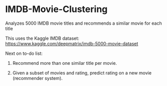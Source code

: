 # IMDB-Movie-Clustering
Analyzes 5000 IMDB movie titles and recommends a similar movie for each title

This uses the Kaggle IMDB dataset:
https://www.kaggle.com/deepmatrix/imdb-5000-movie-dataset

Next on to-do list:

1) Recommend more than one similar title per movie.

2) Given a subset of movies and rating, predict rating on a new movie (recommender system).
